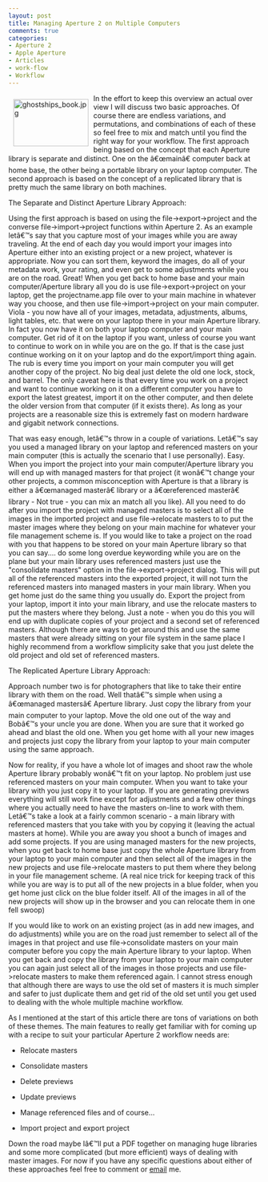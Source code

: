 ```yaml
---
layout: post
title: Managing Aperture 2 on Multiple Computers
comments: true
categories:
- Aperture 2
- Apple Aperture
- Articles
- work-flow
- Workflow
---
```

<a href="/wp-content/uploads/FromIweb/ghostships_book.jpg"><img title="ghostships_book.jpg" src="/wp-content/uploads/FromIweb/.thumbs/.ghostships_book.jpg" border="0" alt="ghostships_book.jpg" hspace="10" vspace="10" width="150" height="94" align="left" /></a>In the effort to keep this overview an actual over view I will discuss two basic approaches. Of course there are endless variations, and permutations, and combinations of each of these so feel free to mix and match until you find the right way for your workflow. The first approach being based on the concept that each Aperture library is separate and distinct. One on the â€œmainâ€ computer back at home base, the other being a portable library on your laptop computer. The second approach is based on the concept of a replicated library that is pretty much the same library on both machines.<!--more-->

The Separate and Distinct Aperture Library Approach:

Using the first approach is based on using the file-&gt;export-&gt;project and the converse file-&gt;import-&gt;project functions within Aperture 2. As an example letâ€™s say that you capture most of your images while you are away traveling. At the end of each day you would import your images into Aperture either into an existing project or a new project, whatever is appropriate. Now you can sort them, keyword the images, do all of your metadata work, your rating, and even get to some adjustments while you are on the road. Great! When you get back to home base and your main computer/Aperture library all you do is use file-&gt;export-&gt;project on your laptop, get the projectname.app file over to your main machine in whatever way you choose, and then use file-&gt;import-&gt;project on your main computer. Viola - you now have all of your images, metadata, adjustments, albums, light tables, etc. that were on your laptop there in your main Aperture library. In fact you now have it on both your laptop computer and your main computer. Get rid of it on the laptop if you want, unless of course you want to continue to work on in while you are on the go. If that is the case just continue working on it on your laptop and do the export/import thing again. The rub is every time you import on your main computer you will get another copy of the project. No big deal just delete the old one lock, stock, and barrel. The only caveat here is that every time you work on a project and want to continue working on it on a different computer you have to export the latest greatest, import it on the other computer, and then delete the older version from that computer (if it exists there). As long as your projects are a reasonable size this is extremely fast on modern hardware and gigabit network connections.

That was easy enough, letâ€™s throw in a couple of variations. Letâ€™s say you used a managed library on your laptop and referenced masters on your main computer (this is actually the scenario that I use personally). Easy. When you import the project into your main computer/Aperture library you will end up with managed masters for that project (it wonâ€™t change your other projects, a common misconception with Aperture is that a library is either a â€œmanaged masterâ€ library or a â€œreferenced masterâ€ library - Not true - you can mix an match all you like). All you need to do after you import the project with managed masters is to select all of the images in the imported project and use file-&gt;relocate masters to to put the master images where they belong on your main machine for whatever your file management scheme is. If you would like to take a project on the road with you that happens to be stored on your main Aperture library so that you can say.... do some long overdue keywording while you are on the plane but your main library uses referenced masters just use the "consolidate masters" option in the file-&gt;export-&gt;project dialog. This will put all of the referenced masters into the exported project, it will not turn the referenced masters into managed masters in your main library. When you get home just do the same thing you usually do. Export the project from your laptop, import it into your main library, and use the relocate masters to put the masters where they belong. Just a note - when you do this you will end up with duplicate copies of your project and a second set of referenced masters. Although there are ways to get around this and use the same masters that were already sitting on your file system in the same place I highly recommend from a workflow simplicity sake that you just delete the old project and old set of referenced masters.

The Replicated Aperture Library Approach:

Approach number two is for photographers that like to take their entire library with them on the road. Well thatâ€™s simple when using a â€œmanaged mastersâ€ Aperture library. Just copy the library from your main computer to your laptop. Move the old one out of the way and Bobâ€™s your uncle you are done. When you are sure that it worked go ahead and blast the old one. When you get home with all your new images and projects just copy the library from your laptop to your main computer using the same approach.

Now for reality, if you have a whole lot of images and shoot raw the whole Aperture library probably wonâ€™t fit on your laptop. No problem just use referenced masters on your main computer. When you want to take your library with you just copy it to your laptop. If you are generating previews everything will still work fine except for adjustments and a few other things where you actually need to have the masters on-line to work with them. Letâ€™s take a look at a fairly common scenario - a main library with referenced masters that you take with you by copying it (leaving the actual masters at home). While you are away you shoot a bunch of images and add some projects. If you are using managed masters for the new projects, when you get back to home base just copy the whole Aperture library from your laptop to your main computer and then select all of the images in the new projects and use file-&gt;relocate masters to put them where they belong in your file management scheme. (A real nice trick for keeping track of this while you are way is to put all of the new projects in a blue folder, when you get home just click on the blue folder itself. All of the images in all of the new projects will show up in the browser and you can relocate them in one fell swoop)

If you would like to work on an existing project (as in add new images, and do adjustments) while you are on the road just remember to select all of the images in that project and use file-&gt;consolidate masters on your main computer before you copy the main Aperture library to your laptop. When you get back and copy the library from your laptop to your main computer you can again just select all of the images in those projects and use file-&gt;relocate masters to make them referenced again. I cannot stress enough that although there are ways to use the old set of masters it is much simpler and safer to just duplicate them and get rid of the old set until you get used to dealing with the whole multiple machine workflow.

As I mentioned at the start of this article there are tons of variations on both of these themes. The main features to really get familiar with for coming up with a recipe to suit your particular Aperture 2 workflow needs are:
<ul>
	<li> Relocate masters</li>
</ul>
<ul>
	<li> Consolidate masters</li>
</ul>
<ul>
	<li> Delete previews</li>
</ul>
<ul>
	<li> Update previews</li>
</ul>
<ul>
	<li> Manage referenced files and of course...</li>
</ul>
<ul>
	<li> Import project and export project</li>
</ul>
Down the road maybe Iâ€™ll put a PDF together on managing huge libraries and some more complicated (but more efficient) ways of dealing with master images. For now if you have any specific questions about either of these approaches feel free to comment or <a href="mailto:rwboyer@mac.com">email</a> me.